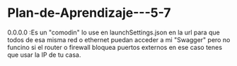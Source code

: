 # Plan-de-Aprendizaje---5-7
0.0.0.0 :Es un "comodin" lo use en launchSettings.json en la url para que todos de esa misma red o ethernet puedan acceder a mi "Swagger" pero no funcino si el router o firewall bloquea puertos externos en ese caso tenes que usar la IP de tu casa.
